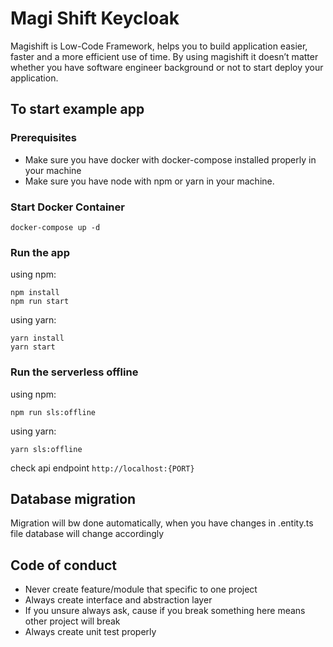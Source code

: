 # Magi Shift Keycloak

Magishift is Low-Code Framework, helps you to build application easier, faster and a more efficient use of time. By using magishift it doesn’t matter whether you have software engineer background or not to start deploy your application.

## To start example app

### Prerequisites

- Make sure you have docker with docker-compose installed properly in your machine
- Make sure you have node with npm or yarn in your machine.

### Start Docker Container

```
docker-compose up -d
```

### Run the app

using npm:

```
npm install
npm run start
```

using yarn:

```
yarn install
yarn start
```

### Run the serverless offline

using npm:

```
npm run sls:offline
```

using yarn:

```
yarn sls:offline
```


check api endpoint
`http://localhost:{PORT}`

## Database migration
Migration will bw done automatically, when you have changes in .entity.ts file database will change accordingly

## Code of conduct

- Never create feature/module that specific to one project
- Always create interface and abstraction layer
- If you unsure always ask, cause if you break something here means other project will break
- Always create unit test properly

